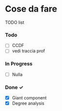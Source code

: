 # Cose da fare

TODO list

### Todo

- [ ] CCDF
- [ ] vedi traccia prof  

### In Progress

- [ ] Nulla 

### Done ✓

- [x] Giant component
- [x] Degree analysis
